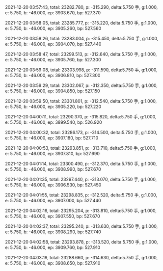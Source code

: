 2021-12-20 03:57:43, total: 23282.780, p: -315.290, delta:5.750 手, g:1.000, e: 5.750, b: -46.000, ep: 3903.670, bp: 527.370

2021-12-20 03:58:05, total: 23285.777, p: -315.220, delta:5.750 手, g:1.000, e: 5.750, b: -46.000, ep: 3905.260, bp: 527.560

2021-12-20 03:58:26, total: 23283.004, p: -315.450, delta:5.750 手, g:1.000, e: 5.750, b: -46.000, ep: 3904.070, bp: 527.440

2021-12-20 03:58:47, total: 23299.513, p: -312.640, delta:5.750 手, g:1.000, e: 5.750, b: -46.000, ep: 3905.760, bp: 527.300

2021-12-20 03:59:08, total: 23303.998, p: -311.590, delta:5.750 手, g:1.000, e: 5.750, b: -46.000, ep: 3906.810, bp: 527.300

2021-12-20 03:59:29, total: 23302.067, p: -312.350, delta:5.750 手, g:1.000, e: 5.750, b: -46.000, ep: 3904.850, bp: 527.150

2021-12-20 03:59:50, total: 23301.801, p: -312.540, delta:5.750 手, g:1.000, e: 5.750, b: -46.000, ep: 3905.220, bp: 527.220

2021-12-20 04:00:11, total: 23290.370, p: -315.820, delta:5.750 手, g:1.000, e: 5.750, b: -46.000, ep: 3899.540, bp: 526.920

2021-12-20 04:00:32, total: 23286.173, p: -314.500, delta:5.750 手, g:1.000, e: 5.750, b: -46.000, ep: 3907.180, bp: 527.710

2021-12-20 04:00:53, total: 23293.851, p: -313.710, delta:5.750 手, g:1.000, e: 5.750, b: -46.000, ep: 3907.810, bp: 527.690

2021-12-20 04:01:14, total: 23300.490, p: -312.370, delta:5.750 手, g:1.000, e: 5.750, b: -46.000, ep: 3908.990, bp: 527.670

2021-12-20 04:01:35, total: 23297.440, p: -313.070, delta:5.750 手, g:1.000, e: 5.750, b: -46.000, ep: 3906.530, bp: 527.450

2021-12-20 04:01:55, total: 23298.835, p: -312.520, delta:5.750 手, g:1.000, e: 5.750, b: -46.000, ep: 3907.000, bp: 527.440

2021-12-20 04:02:16, total: 23295.204, p: -313.810, delta:5.750 手, g:1.000, e: 5.750, b: -46.000, ep: 3907.550, bp: 527.670

2021-12-20 04:02:37, total: 23295.240, p: -313.630, delta:5.750 手, g:1.000, e: 5.750, b: -46.000, ep: 3908.290, bp: 527.740

2021-12-20 04:02:58, total: 23293.878, p: -313.520, delta:5.750 手, g:1.000, e: 5.750, b: -46.000, ep: 3909.760, bp: 527.910

2021-12-20 04:03:19, total: 23288.660, p: -314.630, delta:5.750 手, g:1.000, e: 5.750, b: -46.000, ep: 3908.650, bp: 527.910